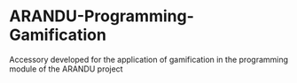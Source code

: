 # ARANDU-Programming-Gamification
Accessory developed for the application of gamification in the programming module of the ARANDU project
